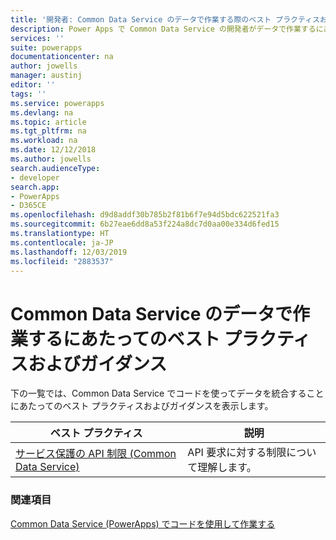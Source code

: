 ```yaml
---
title: '開発者: Common Data Service のデータで作業する際のベスト プラクティスおよびガイダンス | Microsoft Docs'
description: Power Apps で Common Data Service の開発者がデータで作業するにあたってのベスト プラクティスおよびガイダンス
services: ''
suite: powerapps
documentationcenter: na
author: jowells
manager: austinj
editor: ''
tags: ''
ms.service: powerapps
ms.devlang: na
ms.topic: article
ms.tgt_pltfrm: na
ms.workload: na
ms.date: 12/12/2018
ms.author: jowells
search.audienceType:
- developer
search.app:
- PowerApps
- D365CE
ms.openlocfilehash: d9d8addf30b785b2f81b6f7e94d5bdc622521fa3
ms.sourcegitcommit: 6b27eae6dd8a53f224a8dc7d0aa00e334d6fed15
ms.translationtype: HT
ms.contentlocale: ja-JP
ms.lasthandoff: 12/03/2019
ms.locfileid: "2883537"
---
```

# <a name="best-practices-and-guidance-around-working-with-data-for-the-common-data-service"></a>Common Data Service のデータで作業するにあたってのベスト プラクティスおよびガイダンス

下の一覧では、Common Data Service でコードを使ってデータを統合することにあたってのベスト プラクティスおよびガイダンスを表示します。

|ベスト プラクティス  |説明  |
|---------|---------|
|[サービス保護の API 制限 (Common Data Service)](../../api-limits.md)     |API 要求に対する制限について理解します。         |

### <a name="see-also"></a>関連項目
[Common Data Service (PowerApps) でコードを使用して作業する](../../work-with-data-cds.md)<br />